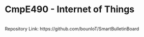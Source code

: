 <h1> CmpE490 - Internet of Things</h1>
<br>
Repository Link: https://github.com/bounIoT/SmartBulletinBoard
